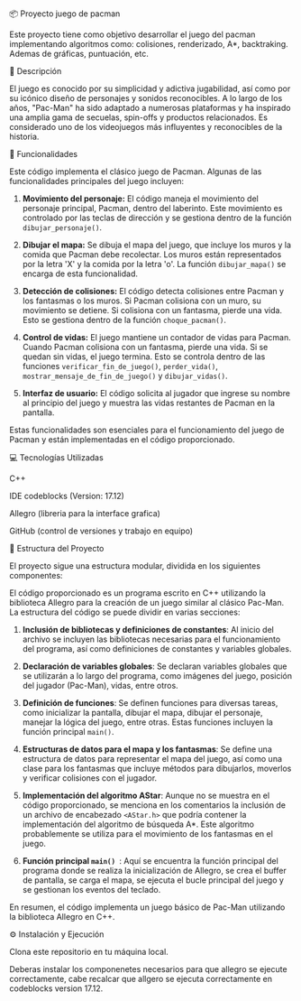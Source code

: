 📦 Proyecto juego de pacman

Este proyecto tiene como objetivo desarrollar el juego del pacman implementando algoritmos como: colisiones,  renderizado, A*, backtraking. Ademas de gráficas, puntuación, etc. 

📝 Descripción

El juego es conocido por su simplicidad y adictiva jugabilidad, así como por su icónico diseño de personajes y sonidos reconocibles. A lo largo de los años, "Pac-Man" ha sido adaptado a numerosas plataformas y ha inspirado una amplia gama de secuelas, spin-offs y productos relacionados. Es considerado uno de los videojuegos más influyentes y reconocibles de la historia.

🚀 Funcionalidades

Este código implementa el clásico juego de Pacman. Algunas de las funcionalidades principales del juego incluyen:

1. **Movimiento del personaje:** El código maneja el movimiento del personaje principal, Pacman, dentro del laberinto. Este movimiento es controlado por las teclas de dirección y se gestiona dentro de la función `dibujar_personaje()`.

2. **Dibujar el mapa:** Se dibuja el mapa del juego, que incluye los muros y la comida que Pacman debe recolectar. Los muros están representados por la letra 'X' y la comida por la letra 'o'. La función `dibujar_mapa()` se encarga de esta funcionalidad.

3. **Detección de colisiones:** El código detecta colisiones entre Pacman y los fantasmas o los muros. Si Pacman colisiona con un muro, su movimiento se detiene. Si colisiona con un fantasma, pierde una vida. Esto se gestiona dentro de la función `choque_pacman()`.

4. **Control de vidas:** El juego mantiene un contador de vidas para Pacman. Cuando Pacman colisiona con un fantasma, pierde una vida. Si se quedan sin vidas, el juego termina. Esto se controla dentro de las funciones `verificar_fin_de_juego()`, `perder_vida()`, `mostrar_mensaje_de_fin_de_juego()` y `dibujar_vidas()`.

5. **Interfaz de usuario:** El código solicita al jugador que ingrese su nombre al principio del juego y muestra las vidas restantes de Pacman en la pantalla.

Estas funcionalidades son esenciales para el funcionamiento del juego de Pacman y están implementadas en el código proporcionado.

💻 Tecnologías Utilizadas

C++ 

IDE codeblocks (Version: 17.12)

Allegro (libreria para la interface grafica)

GitHub (control de versiones y trabajo en equipo)

📁 Estructura del Proyecto

El proyecto sigue una estructura modular, dividida en los siguientes componentes:

El código proporcionado es un programa escrito en C++ utilizando la biblioteca Allegro para la creación de un juego similar al clásico Pac-Man. La estructura del código se puede dividir en varias secciones:

1. **Inclusión de bibliotecas y definiciones de constantes**: Al inicio del archivo se incluyen las bibliotecas necesarias para el funcionamiento del programa, así como definiciones de constantes y variables globales.

2. **Declaración de variables globales**: Se declaran variables globales que se utilizarán a lo largo del programa, como imágenes del juego, posición del jugador (Pac-Man), vidas, entre otros.

3. **Definición de funciones**: Se definen funciones para diversas tareas, como inicializar la pantalla, dibujar el mapa, dibujar el personaje, manejar la lógica del juego, entre otras. Estas funciones incluyen la función principal `main()`.

4. **Estructuras de datos para el mapa y los fantasmas**: Se define una estructura de datos para representar el mapa del juego, así como una clase para los fantasmas que incluye métodos para dibujarlos, moverlos y verificar colisiones con el jugador.

5. **Implementación del algoritmo AStar**: Aunque no se muestra en el código proporcionado, se menciona en los comentarios la inclusión de un archivo de encabezado `<AStar.h>` que podría contener la implementación del algoritmo de búsqueda A*. Este algoritmo probablemente se utiliza para el movimiento de los fantasmas en el juego.

6. **Función principal `main() `**: Aquí se encuentra la función principal del programa donde se realiza la inicialización de Allegro, se crea el buffer de pantalla, se carga el mapa, se ejecuta el bucle principal del juego y se gestionan los eventos del teclado.

En resumen, el código implementa un juego básico de Pac-Man utilizando la biblioteca Allegro en C++.

⚙️ Instalación y Ejecución

Clona este repositorio en tu máquina local.

Deberas instalar los componenetes necesarios para que allegro se ejecute correctamente, cabe recalcar que allgero se ejecuta correctamente en codeblocks version 17.12.
